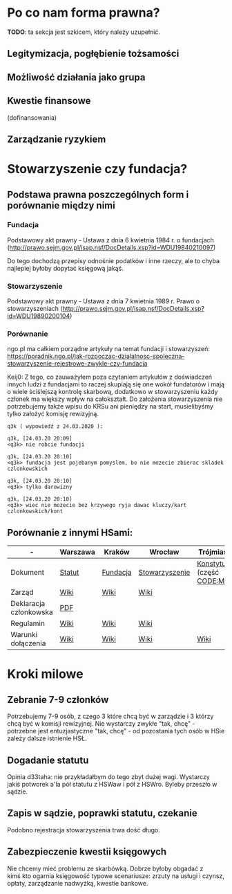 # Po co nam forma prawna?

**TODO**: ta sekcja jest szkicem, który należy uzupełnić.

## Legitymizacja, pogłębienie tożsamości

## Możliwość działania jako grupa

## Kwestie finansowe

(dofinansowania)

## Zarządzanie ryzykiem

# Stowarzyszenie czy fundacja?
## Podstawa prawna poszczególnych form i porównanie między nimi
### Fundacja
Podstawowy akt prawny - Ustawa z dnia 6 kwietnia 1984 r. o fundacjach (http://prawo.sejm.gov.pl/isap.nsf/DocDetails.xsp?id=WDU19840210097)

Do tego dochodzą przepisy odnośnie podatków i inne rzeczy, ale to chyba najlepiej byłoby dopytać księgową jakąś.

### Stowarzyszenie
Podstawowy akt prawny - Ustawa z dnia 7 kwietnia 1989 r. Prawo o stowarzyszeniach (http://prawo.sejm.gov.pl/isap.nsf/DocDetails.xsp?id=WDU19890200104)

### Porównanie
ngo.pl ma całkiem porządne artykuły na temat fundacji i stowarzyszeń: https://poradnik.ngo.pl/jak-rozpoczac-dzialalnosc-spoleczna-stowarzyszenie-rejestrowe-zwykle-czy-fundacja

Keij0: Z tego, co zauważyłem poza czytaniem artykułów z doświadczeń innych ludzi z fundacjami to raczej skupiają się one wokół fundatorów i mają o wiele ściślejszą kontrolę skarbową, dodatkowo w stowarzyszeniu każdy członek ma większy wpływ na całokształt. Do założenia stowarzyszenia nie potrzebujemy także wpisu do KRSu ani pieniędzy na start, musielibyśmy tylko założyć komisję rewizyjną.

```
q3k ( wypowiedź z 24.03.2020 ):

q3k, [24.03.20 20:09]
<q3k> nie robcie fundacji

q3k, [24.03.20 20:10]
<q3k> fundacja jest pojebanym pomyslem, bo nie mozecie zbierac skladek czlonkowskich

q3k, [24.03.20 20:10]
<q3k> tylko darowizny

q3k, [24.03.20 20:10]
<q3k> wiec nie mozecie bez krzywego ryja dawac kluczy/kart czlonkowskich/kont
```

## Porównanie z innymi HSami:

<!--

To jest tabelka. Dokumentacja jest tu:

https://github.com/adam-p/markdown-here/wiki/Markdown-Cheatsheet#tables

-->

|-|Warszawa|Kraków|Wrocław|Trójmiasto
|---|---|---|---|---
|Dokument|[Statut](https://wiki.hackerspace.pl/_media/hackorg:statut_warszawski_hackerspace-v1.1.pdf)|[Fundacja](https://github.com/HackerspaceKRK/statut/blob/master/statut.tex)|[Stowarzyszenie](https://github.com/HackerspaceWroclaw/Documents/blob/master/Statut%20HSWro.pdf)|[Konstytucja](https://wiki.hs3.pl/dokumenty/konstytucja) (część [CODE:ME](https://wiki.hs3.pl/codeme))
|Zarząd|[Wiki](https://wiki.hackerspace.pl/freemasonry)|[Wiki](https://phabricator.hskrk.pl/w/dokumenty/zarzad/)|[Wiki](https://wiki.hswro.org/ludzie)
|Deklaracja członkowska|[PDF](https://wiki.hackerspace.pl/_media/hswaw-deklaracja-czlonkowska-2016.pdf)
|Regulamin|[Wiki](https://wiki.hackerspace.pl/space:rules)|[Wiki](https://phabricator.hskrk.pl/w/dokumenty/regulaminy/)|[Wiki](https://wiki.hswro.org/regulamin)
|Warunki dołączenia|[Wiki](https://wiki.hackerspace.pl/jak-dolaczyc)|[Wiki](https://phabricator.hskrk.pl/w/about/first_steps/#jak-dolaczyc)|[Wiki](https://wiki.hswro.org/czlonkostwo)|[Wiki](https://wiki.hs3.pl/organizacja/czlonkostwo#jak_zostac_czlonkiem)

# Kroki milowe

## Zebranie 7-9 członków

Potrzebujemy 7-9 osób, z czego 3 które chcą być w zarządzie i 3 którzy chcą być w komisji rewizyjnej. Nie wystarczy zwykłe "tak, chcę" - potrzebne jest entuzjastyczne "tak, chcę" - od pozostania tych osób w HSie zależy dalsze istnienie HSŁ.

## Dogadanie statutu

Opinia d33taha: nie przykładałbym do tego zbyt dużej wagi. Wystarczy jakiś potworek a'la pół statutu z HSWaw i pół z HSWro. Byleby przeszło w sądzie.

## Zapis w sądzie, poprawki statutu, czekanie

Podobno rejestracja stowarzyszenia trwa dość długo.

## Zabezpieczenie kwestii księgowych

Nie chcemy mieć problemu ze skarbówką. Dobrze byłoby obgadać z kimś kto ogarnia księgowość typowe scenariusze: zrzuty na usługi i czynsz, opłaty, zarządzanie nadwyżką, kwestie bankowe.
